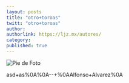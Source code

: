 ```yaml
---
layout: posts
title: "otro+toroas"
twitt: "otro+toroas"
author: 
authorlink: https://ljz.mx/autores/
category: 
published: true
---
```

![Pie de Foto](http://i.imgur.com/r0qEVLem.jpg)

asd+as%0A%0A--+%0AAlfonso+Alvarez%0A
